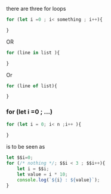 there are three for loops 
```js 
for (let i =0 ; i< something ; i++){

}
```
OR 
```js
for (line in list ){

}
```
Or 
```js
for (line of list){

}
```


### for (let i =0 ; ...)
```js 
for (let i = 0; i< n ;i++ ){
	
}
```
is to be seen as 
```js
let $$i=0;
for (/* nothing */; $$i < 3 ; $$i++){
	let i = $$i; 
	let value = i * 10; 
	console.log(`${i} : ${value}`); 
}
```